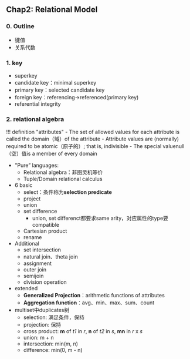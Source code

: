 ## Chap2: Relational Model

### 0. Outline

- 键值
- 关系代数

### 1. key

- superkey
- candidate key：minimal superkey
- primary key：selected candidate key
- foreign key：referencing->referenced(primary key)
- referential integrity

### 2. relational algebra

<!-- prettier-ignore-start -->
!!! definition "attributes"
    - The set of allowed values for each attribute is called the domain（域）of the attribute
    - Attribute values are (normally) required to be atomic（原子的）; that is, indivisible
    - The special valuenull （空）值is a member of every domain
<!-- prettier-ignore-end -->

- "Pure” languages:
  - Relational algebra：非图灵机等价
  - Tuple/Domain relational calculus
- 6 basic
  - select：条件称为**selection predicate**
  - project
  - union
  - set difference
    - union, set differenct都要求same arity，对应属性的type要compatible
  - Cartesian product
  - rename
- Additional
  - set intersection
  - natural join、theta join
  - assignment
  - outer join
  - semijoin
  - division operation
- extended
  - **Generalized Projection**：arithmetic functions of attributes
  - **Aggregation function**：avg、min、max、sum、count
- multiset中duplicates树
  - selection: 满足条件，保持
  - projection: 保持
  - cross product: **m** of *t1* in *r*, **n** of *t2* in *s*, **mn** in *r*  x *s*
  - union: m + n
  - intersection: min(m, n)
  - difference: min(0, m - n)